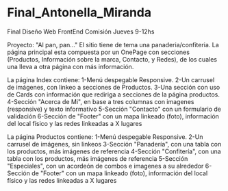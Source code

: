# Final_Antonella_Miranda
Final Diseño Web FrontEnd
Comisión Jueves 9-12hs

Proyecto: "Al pan, pan..."
El sitio tiene de tema una panaderia/confiteria. La página principal esta compuesta por un OnePage con secciones (Productos, Información sobre la marca, Contacto, y Redes), de los cuales una lleva a otra página con más información.

La página Index contiene:
 1-Menú despegable Responsive. 
 2-Un carrusel de imágenes, con linkeo a secciones de Productos. 
 3-Una sección con uso de Cards con información que rediriga a secciones de la página productos. 
 4-Sección "Acerca de Mi", en base a tres columnas con imagenes (responsive) y texto informativo
 5-Sección "Contacto" con un formulario de validación
 6-Sección de "Footer" con un mapa linkeado (foto), información del local físico y las redes linkeadas a X lugares

La página Productos contiene:
 1-Menú despegable Responsive.
 2-Un carrusel de imágenes, sin linkeos
 3-Sección "Panadería", con una tabla con los productos, más imágenes de referencia
 4-Sección "Confitería", con una tabla con los productos, más imágenes de referencia
 5-Sección "Especiales", con un acordeón de combos e imagenes a su alrededor
 6-Sección de "Footer" con un mapa linkeado (foto), información del local físico y las redes linkeadas a X lugares
